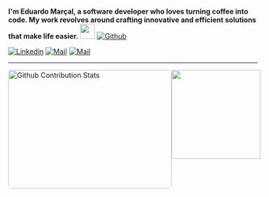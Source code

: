 **I'm Eduardo Marçal, a software developer who loves turning coffee into code. My work revolves around crafting innovative and efficient solutions that make life easier.**
 <img src="https://media.giphy.com/media/WUlplcMpOCEmTGBtBW/giphy.gif" width="30">  [![Github](https://img.shields.io/github/followers/EduardoMarcal-347?label=Follow%20Me&style=social)](https://github.com/EduardoMarcal-347)

[![Linkedin](https://img.shields.io/badge/LinkedIn-Eduardo%20Marçal-blue?logo=Linkedin&logoColor=blue&labelColor=black)](https://br.linkedin.com/in/eduardo-mar%C3%A7al-de-souza-filho-9037231b4)
[![Mail](https://img.shields.io/badge/Gmail-edumsfilho347@gmail.com-red?logo=Gmail&logoColor=Red&labelColor=black)](mailto:edumsfilho347@gmail.com)
[![Mail](https://img.shields.io/badge/Instagram-marcalv07-white?logo=Instagram&logoColor=Pink&labelColor=black)](https://www.instagram.com/edumv__07/?next=%2F)
<hr>

<p style="display: flex; justify-contect: space-between;">
<img style="border-radius: 5px; margin-bottom: 5px" alt="Github Contribution Stats" width="330px" height="240px" src="https://github-contribution-stats.vercel.app/api/?username=EduardoMarcal-347" />
<img height="180em" src="https://github-readme-stats.vercel.app/api/top-langs/?username=EduardoMarcal-347&layout=compact&langs_count=7&theme=dracula"/>
</p>

